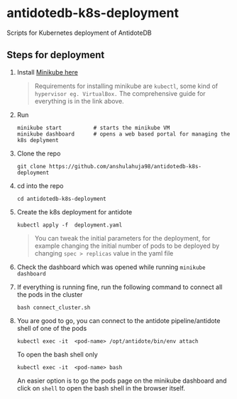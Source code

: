 # antidotedb-k8s-deployment
Scripts for Kubernetes deployment of AntidoteDB

## Steps for deployment
1. Install [Minikube here](https://kubernetes.io/docs/tasks/tools/install-minikube/)
   > Requirements for installing minikube are `kubectl`, some kind of `hypervisor eg. VirtualBox.`
   The comprehensive guide for everything is in the link above.
1. Run 
    ```
    minikube start          # starts the minikube VM
    minikube dashboard      # opens a web based portal for managing the k8s deplyment
    ```
1. Clone the repo
    ```
    git clone https://github.com/anshulahuja98/antidotedb-k8s-deployment
    ```  
1. cd into the repo
   ```
   cd antidotedb-k8s-deployment
   ```
1. Create the k8s deployment for antidote
    ```
    kubectl apply -f  deployment.yaml
    ```
    > You can tweak the initial parameters for the deployment, for example changing the initial number of pods to be deployed by changing `spec > replicas` value in the yaml file
1. Check the dashboard which was opened while running `minikube dashboard` 
    
1. If everything is running fine, run the following command to connect all the pods in the cluster
    ```
    bash connect_cluster.sh
    ```    
1. You are good to go, you can connect to the antidote pipeline/antidote shell of one of the pods 
    ```
    kubectl exec -it  <pod-name> /opt/antidote/bin/env attach    
    ```    
    To open the bash shell only
    ```
    kubectl exec -it  <pod-name> bash
    ```
    An easier option is to go the pods page on the minikube dashboard and click on `shell` to open the bash shell in the browser itself.